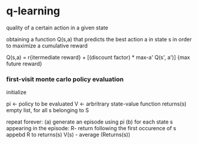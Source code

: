 # q-learning
quality of a certain action in a given state

obtaining a function Q(s,a) that predicts the best action a in state s in order to maximize a cumulative reward

Q(s,a) = r{itermediate reward} + [(discount factor) * max-a' Q(s', a')] {max future reward}

### first-visit monte carlo policy evaluation

initialize 

pi <- policy to be evaluated
V <- arbritrary state-value function
returns(s) empty list, for all s belonging to S

repeat forever:
    (a) generate an episode using pi
    (b) for each state s appearing in the episode:
        R- return following the first occurence of s
        appebd R to returns(s)
        V(s) - average (Returns(s))